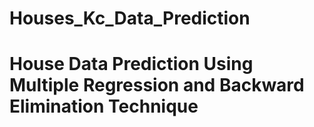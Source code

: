 # Houses_Kc_Data_Prediction
# House Data Prediction Using Multiple Regression and Backward Elimination Technique
